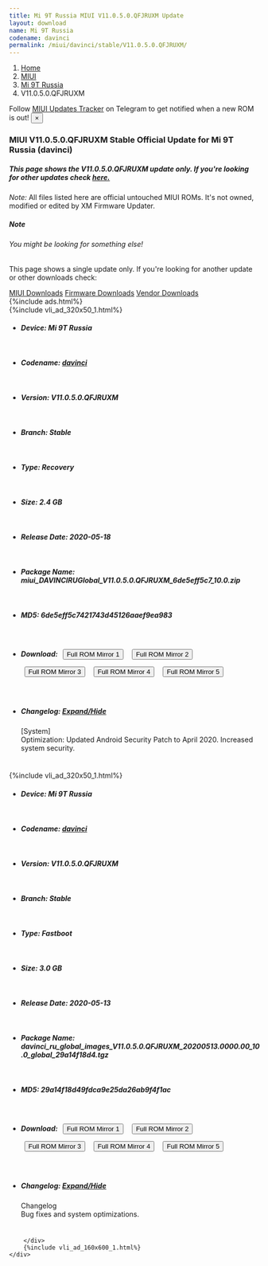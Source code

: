 ```yaml
---
title: Mi 9T Russia MIUI V11.0.5.0.QFJRUXM Update
layout: download
name: Mi 9T Russia
codename: davinci
permalink: /miui/davinci/stable/V11.0.5.0.QFJRUXM/
---
```

<nav aria-label="breadcrumb">
    <ol class="breadcrumb">
        <li class="breadcrumb-item"><a href="/">Home</a></li>
        <li class="breadcrumb-item"><a href="/miui/">MIUI</a></li>
        <li class="breadcrumb-item"><a href="/miui/davinci/">Mi 9T Russia</a></li>
        <li class="breadcrumb-item active" aria-current="page">V11.0.5.0.QFJRUXM</li>
    </ol>
</nav>
<div class="alert alert-primary alert-dismissible fade show" role="alert">
    Follow <a href="https://t.me/MIUIUpdatesTracker" class="alert-link">MIUI Updates Tracker</a> on Telegram to get
    notified when a new ROM is out!
    <button type="button" class="close" data-dismiss="alert" aria-label="Close">
        <span aria-hidden="true">&times;</span>
    </button>
</div>
<div class="col-12 mx-auto">
    <h3 class="title bg-light p-2 rounded">MIUI V11.0.5.0.QFJRUXM Stable Official Update for Mi 9T Russia (davinci)</h3>
    <h5>This page shows the V11.0.5.0.QFJRUXM update only. If you're looking for other updates check
        <a href="/miui/davinci/">here.</a></h5>
    <p><i>Note: </i>All files listed here are official untouched MIUI ROMs.
        It's not owned, modified or edited by XM Firmware Updater.</p>
    <div class="card">
        <div class="card-body">
            <h5 class="card-title">Note</h5>
            <h6 class="card-subtitle mb-2 text-muted">You might be looking for something else!</h6>
            <p class="card-text">This page shows a single update only.
                If you're looking for another update or other downloads check:</p>
            <a href="/miui/" class="card-link">MIUI Downloads</a>
            <a href="/firmware/" class="card-link">Firmware Downloads</a>
            <a href="/vendor/" class="card-link">Vendor Downloads</a>
        </div>
    </div>
    {%include ads.html%}
    <div class="row justify-content-center">
        <div class="col-10" id="downloads">
                    <div class="card card-body">
            {%include vli_ad_320x50_1.html%}
            <ul class="list-unstyled">
                <li style="padding-bottom: 10px;">
                    <h5><b>Device: </b>Mi 9T Russia</h5>
                </li>
                <li style="padding-bottom: 10px;">
                    <h5><b>Codename: </b> <a href="/miui/davinci/" target="_blank">davinci</a> </h5>
                </li>
                <li style="padding-bottom: 10px;">
                    <h5><b>Version: </b>V11.0.5.0.QFJRUXM</h5>
                </li>
                <li style="padding-bottom: 10px;">
                    <h5><b>Branch: </b>Stable</h5>
                </li>
                <li style="padding-bottom: 10px;">
                    <h5><b>Type: </b>Recovery</h5>
                </li>
                <li style="padding-bottom: 10px;">
                    <h5><b>Size: </b>2.4 GB</h5>
                </li>
                <li style="padding-bottom: 10px;">
                    <h5><b>Release Date: </b>2020-05-18</h5>
                </li>
                <li style="padding-bottom: 10px;">
                    <h5><b>Package Name: </b><span id="filename" class="text-dark">miui_DAVINCIRUGlobal_V11.0.5.0.QFJRUXM_6de5eff5c7_10.0.zip</span></h5>
                </li>
                <li style="padding-bottom: 10px;">
                    <h5><b>MD5: </b><span id="md5" class="text-muted">6de5eff5c7421743d45126aaef9ea983</span></h5>
                </li>
                <li style="padding-bottom: 10px;">
                    <h5><b>Download: </b> <button type="button" id="download" class="btn btn-primary" style="margin: 7px;" onclick="window.open('https://cdnorg.d.miui.com/V11.0.5.0.QFJRUXM/miui_DAVINCIRUGlobal_V11.0.5.0.QFJRUXM_6de5eff5c7_10.0.zip', '_blank');"><i class="fa fa-download"></i> Full ROM Mirror 1</button> <button type="button" id="download" class="btn btn-primary" style="margin: 7px;" onclick="window.open('https://bkt-sgp-miui-ota-update-alisgp.oss-ap-southeast-1.aliyuncs.com/V11.0.5.0.QFJRUXM/miui_DAVINCIRUGlobal_V11.0.5.0.QFJRUXM_6de5eff5c7_10.0.zip', '_blank');"><i class="fa fa-download"></i> Full ROM Mirror 2</button> <button type="button" id="download" class="btn btn-primary" style="margin: 7px;" onclick="window.open('https://bn.d.miui.com/V11.0.5.0.QFJRUXM/miui_DAVINCIRUGlobal_V11.0.5.0.QFJRUXM_6de5eff5c7_10.0.zip', '_blank');"><i class="fa fa-download"></i> Full ROM Mirror 3</button> <button type="button" id="download" class="btn btn-primary" style="margin: 7px;" onclick="window.open('https://bigota.d.miui.com/V11.0.5.0.QFJRUXM/miui_DAVINCIRUGlobal_V11.0.5.0.QFJRUXM_6de5eff5c7_10.0.zip', '_blank');"><i class="fa fa-download"></i> Full ROM Mirror 4</button> <button type="button" id="download" class="btn btn-primary" style="margin: 7px;" onclick="window.open('https://hugeota.d.miui.com/V11.0.5.0.QFJRUXM/miui_DAVINCIRUGlobal_V11.0.5.0.QFJRUXM_6de5eff5c7_10.0.zip', '_blank');"><i class="fa fa-download"></i> Full ROM Mirror 5</button></h5>
                </li>
                <li style="padding-bottom: 10px;">
                    <h5><b>Changelog: </b><a href="#davinci_1_changelog" data-toggle="collapse" role="button"
                            aria-expanded="false" aria-controls="davinci_1_changelog"> <i class="fa fa-arrow-down"
                                aria-hidden="true"></i> Expand/Hide</a></h5>
                    <div class="collapse" id="davinci_1_changelog">
                        <p id="changelog_text">[System]<br>Optimization: Updated Android Security Patch to April 2020. Increased system security.</p>
                    </div>
                </li>
            </ul>
        </div>
        <div class="card card-body">
            {%include vli_ad_320x50_1.html%}
            <ul class="list-unstyled">
                <li style="padding-bottom: 10px;">
                    <h5><b>Device: </b>Mi 9T Russia</h5>
                </li>
                <li style="padding-bottom: 10px;">
                    <h5><b>Codename: </b> <a href="/miui/davinci/" target="_blank">davinci</a> </h5>
                </li>
                <li style="padding-bottom: 10px;">
                    <h5><b>Version: </b>V11.0.5.0.QFJRUXM</h5>
                </li>
                <li style="padding-bottom: 10px;">
                    <h5><b>Branch: </b>Stable</h5>
                </li>
                <li style="padding-bottom: 10px;">
                    <h5><b>Type: </b>Fastboot</h5>
                </li>
                <li style="padding-bottom: 10px;">
                    <h5><b>Size: </b>3.0 GB</h5>
                </li>
                <li style="padding-bottom: 10px;">
                    <h5><b>Release Date: </b>2020-05-13</h5>
                </li>
                <li style="padding-bottom: 10px;">
                    <h5><b>Package Name: </b><span id="filename" class="text-dark">davinci_ru_global_images_V11.0.5.0.QFJRUXM_20200513.0000.00_10.0_global_29a14f18d4.tgz</span></h5>
                </li>
                <li style="padding-bottom: 10px;">
                    <h5><b>MD5: </b><span id="md5" class="text-muted">29a14f18d49fdca9e25da26ab9f4f1ac</span></h5>
                </li>
                <li style="padding-bottom: 10px;">
                    <h5><b>Download: </b> <button type="button" id="download" class="btn btn-primary" style="margin: 7px;" onclick="window.open('https://cdnorg.d.miui.com/V11.0.5.0.QFJRUXM/davinci_ru_global_images_V11.0.5.0.QFJRUXM_20200513.0000.00_10.0_global_29a14f18d4.tgz', '_blank');"><i class="fa fa-download"></i> Full ROM Mirror 1</button> <button type="button" id="download" class="btn btn-primary" style="margin: 7px;" onclick="window.open('https://bkt-sgp-miui-ota-update-alisgp.oss-ap-southeast-1.aliyuncs.com/V11.0.5.0.QFJRUXM/davinci_ru_global_images_V11.0.5.0.QFJRUXM_20200513.0000.00_10.0_global_29a14f18d4.tgz', '_blank');"><i class="fa fa-download"></i> Full ROM Mirror 2</button> <button type="button" id="download" class="btn btn-primary" style="margin: 7px;" onclick="window.open('https://bn.d.miui.com/V11.0.5.0.QFJRUXM/davinci_ru_global_images_V11.0.5.0.QFJRUXM_20200513.0000.00_10.0_global_29a14f18d4.tgz', '_blank');"><i class="fa fa-download"></i> Full ROM Mirror 3</button> <button type="button" id="download" class="btn btn-primary" style="margin: 7px;" onclick="window.open('https://bigota.d.miui.com/V11.0.5.0.QFJRUXM/davinci_ru_global_images_V11.0.5.0.QFJRUXM_20200513.0000.00_10.0_global_29a14f18d4.tgz', '_blank');"><i class="fa fa-download"></i> Full ROM Mirror 4</button> <button type="button" id="download" class="btn btn-primary" style="margin: 7px;" onclick="window.open('https://hugeota.d.miui.com/V11.0.5.0.QFJRUXM/davinci_ru_global_images_V11.0.5.0.QFJRUXM_20200513.0000.00_10.0_global_29a14f18d4.tgz', '_blank');"><i class="fa fa-download"></i> Full ROM Mirror 5</button></h5>
                </li>
                <li style="padding-bottom: 10px;">
                    <h5><b>Changelog: </b><a href="#davinci_2_changelog" data-toggle="collapse" role="button"
                            aria-expanded="false" aria-controls="davinci_2_changelog"> <i class="fa fa-arrow-down"
                                aria-hidden="true"></i> Expand/Hide</a></h5>
                    <div class="collapse" id="davinci_2_changelog">
                        <p id="changelog_text">Changelog<br>Bug fixes and system optimizations.</p>
                    </div>
                </li>
            </ul>
        </div>

        </div>
        {%include vli_ad_160x600_1.html%}
    </div>
</div>
